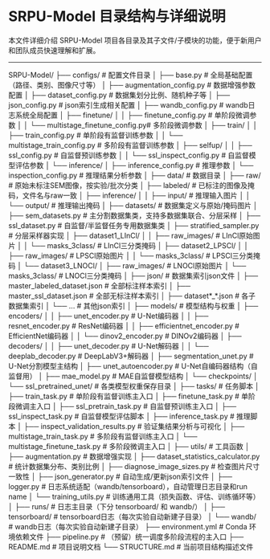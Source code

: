 # SRPU-Model 目录结构与详细说明

本文件详细介绍 SRPU-Model 项目各目录及其子文件/子模块的功能，便于新用户和团队成员快速理解和扩展。

---

SRPU-Model/
├── configs/                     # 配置文件目录
│   ├── base.py                  # 全局基础配置（路径、类别、图像尺寸等）
│   ├── augmentation_config.py   # 数据增强参数配置
│   ├── dataset_config.py        # 数据集划分比例、随机种子等
│   ├── json_config.py           # json索引生成相关配置
│   ├── wandb_config.py          # wandb日志系统全局配置
│   ├── finetune/
│   │   ├── finetune_config.py           # 单阶段微调参数
│   │   └── multistage_finetune_config.py# 多阶段微调参数
│   ├── train/
│   │   ├── train_config.py              # 单阶段有监督训练参数
│   │   └── multistage_train_config.py   # 多阶段有监督训练参数
│   ├── selfup/
│   │   ├── ssl_config.py                # 自监督预训练参数
│   │   └── ssl_inspect_config.py        # 自监督模型评估参数
│   └── inference/
│       ├── inference_config.py           # 推理参数
│       └── inspection_config.py          # 推理结果分析参数
│
├── data/                        # 数据目录
│   ├── raw/                     # 原始未标注SEM图像，按实验/批次分类
│   ├── labeled/                 # 已标注的图像及掩码，文件名与raw一致
│   ├── inference/
│   │   ├── input/               # 推理输入图片
│   │   └── output/              # 推理输出掩码
│
├── datasets/                    # 数据集定义与原始/掩码图片
│   ├── sem_datasets.py          # 主分割数据集类，支持多数据集联合、分层采样
│   ├── ssl_dataset.py           # 自监督/半监督任务专用数据集类
│   ├── stratified_sampler.py    # 分层采样器实现
│   ├── dataset1_LInCl/
│   │   ├── raw_images/          # LInCl原始图片
│   │   └── masks_3class/        # LInCl三分类掩码
│   ├── dataset2_LPSCl/
│   │   ├── raw_images/          # LPSCl原始图片
│   │   └── masks_3class/        # LPSCl三分类掩码
│   └── dataset3_LNOCl/
│       ├── raw_images/          # LNOCl原始图片
│       └── masks_3class/        # LNOCl三分类掩码
│
├── json/                        # 数据集索引json文件
│   ├── master_labeled_dataset.json      # 全部标注样本索引
│   ├── master_ssl_dataset.json          # 全部无标注样本索引
│   ├── dataset*_*.json                  # 各子数据集索引
│   └── ...                              # 其他json索引
│
├── models/                      # 模型结构与权重
│   ├── encoders/
│   │   ├── unet_encoder.py      # U-Net编码器
│   │   ├── resnet_encoder.py    # ResNet编码器
│   │   ├── efficientnet_encoder.py # EfficientNet编码器
│   │   └── dinov2_encoder.py    # DINOv2编码器
│   ├── decoders/
│   │   ├── unet_decoder.py      # U-Net解码器
│   │   └── deeplab_decoder.py   # DeepLabV3+解码器
│   ├── segmentation_unet.py     # U-Net分割模型主结构
│   ├── unet_autoencoder.py      # U-Net自编码器结构（自监督用）
│   ├── mae_model.py             # MAE自监督模型结构
│   └── checkpoints/
│       └── ssl_pretrained_unet/ # 各类模型权重保存目录
│
├── tasks/                       # 任务脚本
│   ├── train_task.py                    # 单阶段有监督训练主入口
│   ├── finetune_task.py                 # 单阶段微调主入口
│   ├── ssl_pretrain_task.py             # 自监督预训练主入口
│   ├── ssl_inspect_task.py              # 自监督模型评估脚本
│   ├── inference_task.py                # 推理脚本
│   ├── inspect_validation_results.py    # 验证集结果分析与可视化
│   ├── multistage_train_task.py         # 多阶段有监督训练主入口
│   └── multistage_finetune_task.py      # 多阶段微调主入口
│
├── utils/                       # 工具函数
│   ├── augmentation.py                  # 数据增强实现
│   ├── dataset_statistics_calculator.py # 统计数据集分布、类别比例
│   ├── diagnose_image_sizes.py          # 检查图片尺寸一致性
│   ├── json_generator.py                # 自动生成/更新json索引文件
│   ├── logger.py                        # 日志系统适配（wandb/tensorboard），自动管理日志目录和run name
│   └── training_utils.py                # 训练通用工具（损失函数、评估、训练循环等）
│
├── runs/                        # 日志主目录（下分 tensorboard/ 和 wandb/）
│   ├── tensorboard/             # tensorboard日志（每次实验自动新建子目录）
│   └── wandb/                   # wandb日志（每次实验自动新建子目录）
├── environment.yml              # Conda 环境依赖文件
├── pipeline.py                  # （预留）统一调度多阶段流程的主入口
├── README.md                    # 项目说明文档
└── STRUCTURE.md                 # 当前项目结构描述文件